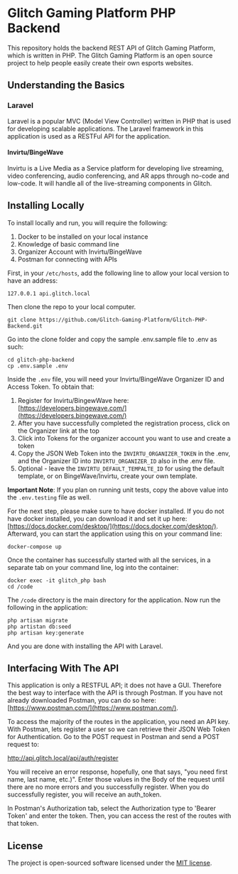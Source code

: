 # Glitch Gaming Platform PHP Backend
This repository holds the backend REST API of Glitch Gaming Platform, which is written in PHP. The Glitch Gaming Platform is an open source project to help people easily create their own esports websites.

## Understanding the Basics

### Laravel
Laravel is a popular MVC (Model View Controller) written in PHP that is used for developing scalable applications. The Laravel framework in this application is used as a RESTFul API for the application.

#### Invirtu/BingeWave

Invirtu is a Live Media as a Service platform for developing live streaming, video conferencing, audio conferencing, and AR apps through no-code and low-code. It will handle all of the live-streaming components in Glitch.

## Installing Locally
To install locally and run, you will require the following:

 1. Docker to be installed on your local instance
 2. Knowledge of basic command line
 3. Organizer Account with Invirtu/BingeWave
 4. Postman for connecting with APIs

First, in your `/etc/hosts`, add the following line to allow your local version to have an address:

    127.0.0.1 api.glitch.local

Then clone the repo to your local computer.

    git clone https://github.com/Glitch-Gaming-Platform/Glitch-PHP-Backend.git

Go into the clone folder and copy the sample .env.sample file to .env as such:

    cd glitch-php-backend
    cp .env.sample .env

Inside the `.env` file, you will need your Invirtu/BingeWave Organizer ID and Access Token. To obtain that:

1. Register for Invirtu/BingewWave here: [https://developers.bingewave.com/](https://developers.bingewave.com/)
2. After you have successfully completed the registration process, click on the Organizer link at the top
3. Click into Tokens for the organizer account you want to use and create a token
4. Copy the JSON Web Token into the `INVIRTU_ORGANIZER_TOKEN` in the .env, and the Organizer ID into `INVIRTU_ORGANIZER_ID` also in the .env file.
5. Optional - leave the `INVIRTU_DEFAULT_TEMPALTE_ID` for using the default template, or on BingeWave/Invirtu, create your own template.

**Important Note**: If you plan on running unit tests, copy the above value into the `.env.testing` file as well.

For the next step, please make sure to have docker installed. If you do not have docker installed, you can download it and set it up here: [https://docs.docker.com/desktop/](https://docs.docker.com/desktop/). Afterward, you can start the application using this on your command line:

    docker-compose up

Once the container has successfully started with all the services, in a separate tab on your command line, log into the container:

    docker exec -it glitch_php bash
    cd /code

The `/code` directory is the main directory for the application. Now run the following in the application:

    php artisan migrate
    php artistan db:seed
    php artisan key:generate

And you are done with installing the API with Laravel.

## Interfacing With The API

This application is only a RESTFUL API; it does not have a GUI. Therefore the best way to interface with the API is through Postman. If you have not already downloaded Postman, you can do so here: [https://www.postman.com/](https://www.postman.com/).

To access the majority of the routes in the application, you need an API key. With Postman, lets register a user so we can retrieve their JSON Web Token for Authentication. Go to the POST request in Postman and send a POST request to:

http://api.glitch.local/api/auth/register

You will receive an error response, hopefully, one that says, "you need first name, last name, etc.)". Enter those values in the Body of the request until there are no more errors and you successfully register. When you do successfully register, you will receive an auth_token.

In Postman's Authorization tab, select the Authorization type to 'Bearer Token' and enter the token. Then, you can access the rest of the routes with that token.

## License

  The project is open-sourced software licensed under the [MIT license](https://opensource.org/licenses/MIT).